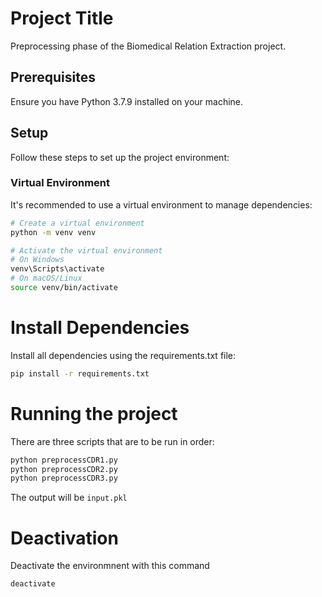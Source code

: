 # Project Title

Preprocessing phase of the Biomedical Relation Extraction project.

## Prerequisites

Ensure you have Python 3.7.9 installed on your machine.

## Setup

Follow these steps to set up the project environment:

### Virtual Environment

It's recommended to use a virtual environment to manage dependencies:

```bash
# Create a virtual environment
python -m venv venv

# Activate the virtual environment
# On Windows
venv\Scripts\activate
# On macOS/Linux
source venv/bin/activate
```

# Install Dependencies

Install all dependencies using the requirements.txt file:

```bash
pip install -r requirements.txt
```

# Running the project

There are three scripts that are to be run in order:

```bash
python preprocessCDR1.py
python preprocessCDR2.py
python preprocessCDR3.py
```

The output will be ``` input.pkl ```

# Deactivation

Deactivate the environmnent with this command

```bash
deactivate
```